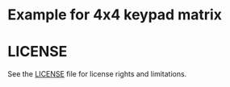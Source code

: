 # Example for 4x4 keypad matrix

# LICENSE

See the [LICENSE](../../LICENSE.md) file for license rights and limitations.